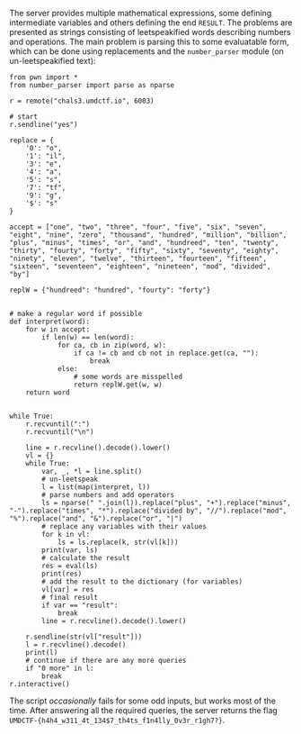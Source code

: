 The server provides multiple mathematical expressions, some defining intermediate variables and others defining the end `RESULT`. The problems are presented as strings consisting of leetspeakified words describing numbers and operations. The main problem is parsing this to some evaluatable form, which can be done using replacements and the `number_parser` module (on un-leetspeakified text):

```python3
from pwn import *
from number_parser import parse as nparse

r = remote("chals3.umdctf.io", 6003)

# start
r.sendline("yes")

replace = {
    '0': "o",
    '1': "il",
    '3': "e",
    '4': "a",
    '5': "s",
    '7': "tf",
    '9': "g",
    '$': "s"
}

accept = ["one", "two", "three", "four", "five", "six", "seven", "eight", "nine", "zero", "thousand", "hundred", "million", "billion", "plus", "minus", "times", "or", "and", "hundreed", "ten", "twenty", "thirty", "fourty", "forty", "fifty", "sixty", "seventy", "eighty", "ninety", "eleven", "twelve", "thirteen", "fourteen", "fifteen", "sixteen", "seventeen", "eighteen", "nineteen", "mod", "divided", "by"]

replW = {"hundreed": "hundred", "fourty": "forty"}


# make a regular word if possible
def interpret(word):
    for w in accept:
        if len(w) == len(word):
            for ca, cb in zip(word, w):
                if ca != cb and cb not in replace.get(ca, ""):
                    break
            else:
                # some words are misspelled
                return replW.get(w, w)
    return word


while True:
    r.recvuntil(":")
    r.recvuntil("\n")

    line = r.recvline().decode().lower()
    vl = {}
    while True:
        var, _, *l = line.split()
        # un-leetspeak
        l = list(map(interpret, l))
        # parse numbers and add operators
        ls = nparse(" ".join(l)).replace("plus", "+").replace("minus", "-").replace("times", "*").replace("divided by", "//").replace("mod", "%").replace("and", "&").replace("or", "|")
        # replace any variables with their values
        for k in vl:
            ls = ls.replace(k, str(vl[k]))
        print(var, ls)
        # calculate the result
        res = eval(ls)
        print(res)
        # add the result to the dictionary (for variables)
        vl[var] = res
        # final result
        if var == "result":
            break
        line = r.recvline().decode().lower()
    
    r.sendline(str(vl["result"]))
    l = r.recvline().decode()
    print(l)
    # continue if there are any more queries
    if "0 more" in l:
        break
r.interactive()

```

The script *occasionally* fails for some odd inputs, but works most of the time. After answering all the required queries, the server returns the flag `UMDCTF-{h4h4_w311_4t_134$7_th4ts_f1n4lly_0v3r_r1gh7?}`.